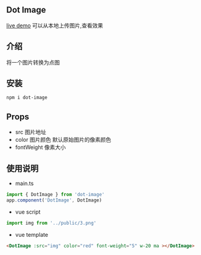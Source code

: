 ## Dot Image
[live demo](https://dot-image.netlify.app)
可以从本地上传图片,查看效果

## 介绍
将一个图片转换为点图

## 安装
```bash
npm i dot-image
```

## Props
- src 图片地址
- color 图片颜色 默认原始图片的像素颜色
- fontWeight 像素大小

## 使用说明
- main.ts

```js
import { DotImage } from 'dot-image'
app.component('DotImage', DotImage)
```

- vue script
```js
import img from '../public/3.png'
```
- vue template
```html
<DotImage :src="img" color="red" font-weight="5" w-20 ma ></DotImage>
```
